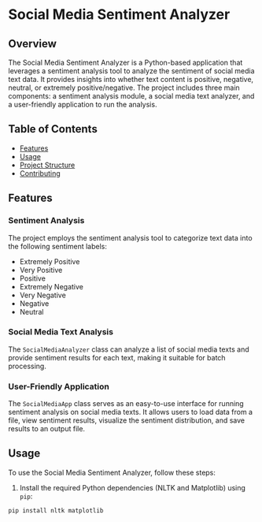 # Social Media Sentiment Analyzer

## Overview

The Social Media Sentiment Analyzer is a Python-based application that leverages a sentiment analysis tool to analyze the sentiment of social media text data. It provides insights into whether text content is positive, negative, neutral, or extremely positive/negative. The project includes three main components: a sentiment analysis module, a social media text analyzer, and a user-friendly application to run the analysis.

## Table of Contents

- [Features](#features)
- [Usage](#usage)
- [Project Structure](#project-structure)
- [Contributing](#contributing)

## Features

### Sentiment Analysis

The project employs the sentiment analysis tool to categorize text data into the following sentiment labels:

- Extremely Positive
- Very Positive
- Positive
- Extremely Negative
- Very Negative
- Negative
- Neutral

### Social Media Text Analysis

The `SocialMediaAnalyzer` class can analyze a list of social media texts and provide sentiment results for each text, making it suitable for batch processing.

### User-Friendly Application

The `SocialMediaApp` class serves as an easy-to-use interface for running sentiment analysis on social media texts. It allows users to load data from a file, view sentiment results, visualize the sentiment distribution, and save results to an output file.

## Usage

To use the Social Media Sentiment Analyzer, follow these steps:

1. Install the required Python dependencies (NLTK and Matplotlib) using `pip`:

```bash
pip install nltk matplotlib
